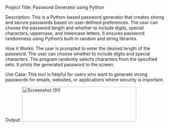 Project Title: Password Generator using Python

Description:
This is a Python-based password generator that creates strong and secure passwords based on user-defined preferences. The user can choose the password length and whether to include digits, special characters, uppercase, and lowercase letters. It ensures password randomness using Python’s built-in random and string libraries.


How it Works:
The user is prompted to enter the desired length of the password.
The user can choose whether to include digits and special characters.
The program randomly selects characters from the specified sets.
It prints the generated password to the screen.


Use Case:
This tool is helpful for users who want to generate strong passwords for emails, websites, or applications where security is important.


Output:
<img width="361" height="110" alt="Screenshot (91)" src="https://github.com/user-attachments/assets/51e22bfd-ef28-4146-94ef-345bee97be86" />

